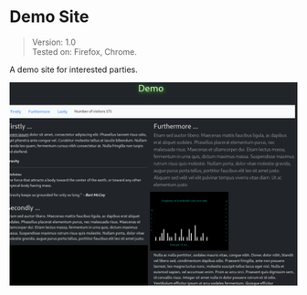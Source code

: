# Demo Site
>Version: 1.0<br />
>Tested on: Firefox, Chrome.

A demo site for interested parties.

![demosite.png image](demosite.png)

